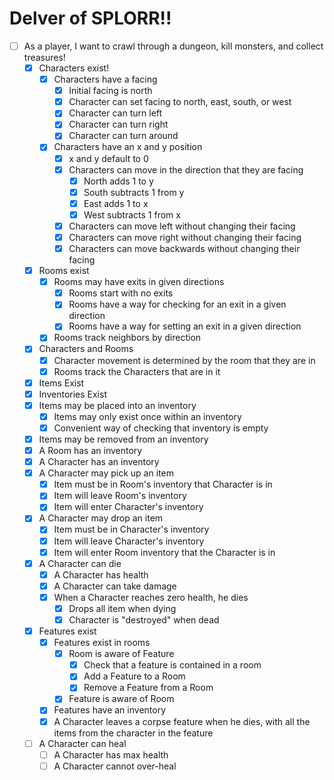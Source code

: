# Delver of SPLORR!!

- [ ] As a player, I want to crawl through a dungeon, kill monsters, and collect treasures!
  - [x] Characters exist!
    - [x] Characters have a facing
      - [x] Initial facing is north
      - [x] Character can set facing to north, east, south, or west
      - [x] Character can turn left
      - [x] Character can turn right
      - [x] Character can turn around
    - [x] Characters have an x and y position
      - [x] x and y default to 0 
      - [x] Characters can move in the direction that they are facing
          - [x] North adds 1 to y
          - [x] South subtracts 1 from y
          - [x] East adds 1 to x
          - [x] West subtracts 1 from x
      - [x] Characters can move left without changing their facing
      - [x] Characters can move right without changing their facing
      - [x] Characters can move backwards without changing their facing
  - [x] Rooms exist
    - [x] Rooms may have exits in given directions
      - [x] Rooms start with no exits 
      - [x] Rooms have a way for checking for an exit in a given direction
      - [x] Rooms have a way for setting an exit in a given direction
    - [x] Rooms track neighbors by direction
  - [x] Characters and Rooms
    - [x] Character movement is determined by the room that they are in
    - [x] Rooms track the Characters that are in it
  - [x] Items Exist
  - [x] Inventories Exist
  - [x] Items may be placed into an inventory
    - [x] Items may only exist once within an inventory
    - [x] Convenient way of checking that inventory is empty
  - [x] Items may be removed from an inventory
  - [x] A Room has an inventory
  - [x] A Character has an inventory
  - [x] A Character may pick up an item
    - [x] Item must be in Room's inventory that Character is in
    - [x] Item will leave Room's inventory
    - [x] Item will enter Character's inventory
  - [x] A Character may drop an item
    - [x] Item must be in Character's inventory
    - [x] Item will leave Character's inventory
    - [x] Item will enter Room inventory that the Character is in
  - [x] A Character can die
    - [x] A Character has health
    - [x] A Character can take damage
    - [x] When a Character reaches zero health, he dies
      - [x] Drops all item when dying
      - [x] Character is "destroyed" when dead
  - [x] Features exist
    - [x] Features exist in rooms
      - [x] Room is aware of Feature
        - [x] Check that a feature is contained in a room
        - [x] Add a Feature to a Room
        - [x] Remove a Feature from a Room
      - [x] Feature is aware of Room
    - [x] Features have an inventory
    - [x] A Character leaves a corpse feature when he dies, with all the items from the character in the feature
  - [ ] A Character can heal
    - [ ] A Character has max health
    - [ ] A Character cannot over-heal
